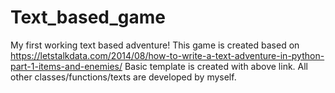 # Text_based_game
My first working text based adventure! 
This game is created based on https://letstalkdata.com/2014/08/how-to-write-a-text-adventure-in-python-part-1-items-and-enemies/
Basic template is created with above link.
All other classes/functions/texts are developed by myself.
